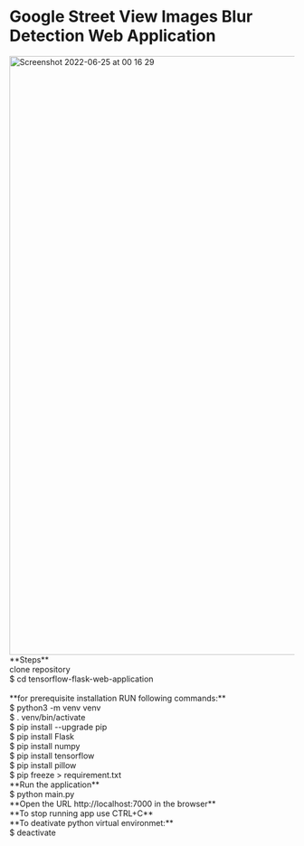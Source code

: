 # Google Street View Images Blur Detection Web Application
<img width="1060" alt="Screenshot 2022-06-25 at 00 16 29" src="https://user-images.githubusercontent.com/43514418/175700009-cdf84fdb-9f44-4c8d-9811-17db33e984f7.png">
**Steps**  <br/>
clone repository<br/>
$ cd tensorflow-flask-web-application <br/>
<br/>
**for prerequisite installation RUN following commands:**  <br/>
$ python3 -m venv venv <br/>
$ . venv/bin/activate <br/>
$ pip install --upgrade pip <br/>
$ pip install Flask <br/>
$ pip install numpy <br/>
$ pip install tensorflow <br/>
$ pip install pillow <br/>
$ pip freeze > requirement.txt   <br/>   
**Run the application**    <br/>
$ python main.py   <br/>
**Open the URL http://localhost:7000 in the browser**    <br/>
**To stop running app use CTRL+C**  <br/>
**To deativate python virtual environmet:**  <br/>
$ deactivate <br/>  
